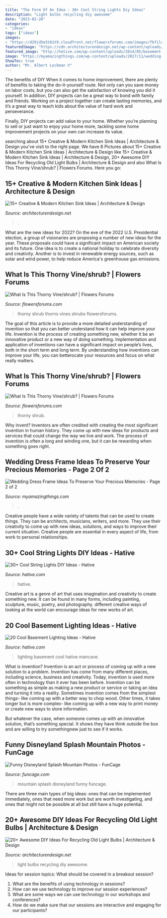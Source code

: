 ```yaml
---
title: "The Form Of An Idea : 30+ Cool String Lights Diy Ideas"
description: "Light bulbs recycling diy awesome"
date: "2023-02-20"
categories:
- "ideas"
tags: ["ideas"]
images:
- "https://d29jd5m3t61t9.cloudfront.net/flowersforums.com/images/fbfiles/images/image-55a8ccc490fa286a931f518dc4e8e09f_v_1451860210.jpeg"
featuredImage: "https://cdn.architecturendesign.net/wp-content/uploads/2015/09/AD-Ideas-For-Recycling-Light-Bulbs-06.jpg"
featured_image: "http://hative.com/wp-content/uploads/2014/05/basement-lighting-ideas/17-mancave-lighting.jpg"
image: "https://myamazingthings.com/wp-content/uploads/2017/11/wedding-dress-display-8-.jpg"
ShowToc: true
author: "Mr. Albert Lockman V"
---
```



The benefits of DIY
When it comes to home improvement, there are plenty of benefits to taking the do-it-yourself route. Not only can you save money on labor costs, but you can also get the satisfaction of knowing you did it yourself.
In addition, DIY projects can be a great way to bond with family and friends. Working on a project together can create lasting memories, and it’s a great way to teach kids about the value of hard work and perseverance.

Finally, DIY projects can add value to your home. Whether you’re planning to sell or just want to enjoy your home more, tackling some home improvement projects on your own can increase its value.

	

		
searching about 15+ Creative &amp; Modern Kitchen Sink Ideas | Architecture &amp; Design you've visit to the right page. We have 8 Pictures about 15+ Creative &amp; Modern Kitchen Sink Ideas | Architecture &amp; Design like 15+ Creative &amp; Modern Kitchen Sink Ideas | Architecture &amp; Design, 20+ Awesome DIY Ideas For Recycling Old Light Bulbs | Architecture &amp; Design and also What Is This Thorny Vine/shrub? | Flowers Forums. Here you go:
		
    
## 15+ Creative &amp; Modern Kitchen Sink Ideas | Architecture &amp; Design

<img loading=lazy src="https://cdn.architecturendesign.net/wp-content/uploads/2015/08/AD-Creative-Modern-Kitchen-Sink-Ideas-09.jpg" onerror="this.onerror=null;this.src='https://tse4.mm.bing.net/th?id=OIP.Fx8z1IFagmnAMomeBRsZ1AHaMW&amp;pid=15.1';" alt="15+ Creative &amp; Modern Kitchen Sink Ideas | Architecture &amp; Design">

_Source: architecturendesign.net_

>. 

	

What are the new ideas for 2022?
On the eve of the 2022 U.S. Presidential election, a group of visionaries are proposing a number of new ideas for the year. These proposals could have a significant impact on American society and its future. One idea is to create a national holiday to celebrate diversity and creativity. Another is to invest in renewable energy sources, such as solar and wind power, to help reduce America's greenhouse gas emissions.

    
## What Is This Thorny Vine/shrub? | Flowers Forums

<img loading=lazy src="https://d29jd5m3t61t9.cloudfront.net/flowersforums.com/images/fbfiles/images/image-55a8ccc490fa286a931f518dc4e8e09f_v_1451860210.jpeg" onerror="this.onerror=null;this.src='https://tse1.mm.bing.net/th?id=OIP.At3QrEdMrz904ZbSlJ90vAHaJ4&amp;pid=15.1';" alt="What Is This Thorny Vine/shrub? | Flowers Forums">

_Source: flowersforums.com_

>thorny shrub thorns vines shrubs flowersforums. 

	

The goal of this article is to provide a more detailed understanding of invention so that you can better understand how it can help improve your life.
Invention is the process of creating something new, whether it be an innovative product or a new way of doing something. Implementation and application of inventions can have a significant impact on people’s lives, both in the short term and long term. By understanding how inventions can improve your life, you can betterocate your resources and focus on what really matters.

    
## What Is This Thorny Vine/shrub? | Flowers Forums

<img loading=lazy src="https://d29jd5m3t61t9.cloudfront.net/flowersforums.com/images/fbfiles/images/828w/image-00c0ab419aeefc3d0a543d2fd7ee0eae_v_1517696993.jpeg" onerror="this.onerror=null;this.src='https://tse1.mm.bing.net/th?id=OIP.9Ln6Dx3AQDXFRQiJ9nAYNAHaJ4&amp;pid=15.1';" alt="What Is This Thorny Vine/shrub? | Flowers Forums">

_Source: flowersforums.com_

>thorny shrub. 

	

Why invent?
Inventors are often credited with creating the most significant invention in human history. They come up with new ideas for products and services that could change the way we live and work. The process of invention is often a long and winding one, but it can be rewarding when something goes right.

    
## Wedding Dress Frame Ideas To Preserve Your Precious Memories - Page 2 Of 2

<img loading=lazy src="https://myamazingthings.com/wp-content/uploads/2017/11/wedding-dress-display-8-.jpg" onerror="this.onerror=null;this.src='https://tse4.mm.bing.net/th?id=OIP.jECBXxdJti9Q5dkM-i7vkwHaLJ&amp;pid=15.1';" alt="Wedding Dress Frame Ideas To Preserve Your Precious Memories - Page 2 of 2">

_Source: myamazingthings.com_

>. 

	

Creative people have a wide variety of talents that can be used to create things. They can be architects, musicians, writers, and more. They use their creativity to come up with new ideas, solutions, and ways to improve their current situation. Creative people are essential in every aspect of life, from work to personal relationships.

    
## 30+ Cool String Lights DIY Ideas - Hative

<img loading=lazy src="http://hative.com/wp-content/uploads/2015/01/string-lights-diy-ideas/15-string-lights-diy-ideas.jpg" onerror="this.onerror=null;this.src='https://tse4.mm.bing.net/th?id=OIP.8_MbPe9P1zdsin5ir-VOTQHaJ3&amp;pid=15.1';" alt="30+ Cool String Lights DIY Ideas - Hative">

_Source: hative.com_

>hative. 

	

Creative art is a genre of art that uses imagination and creativity to create something new. It can be found in many forms, including painting, sculpture, music, poetry, and photography. different creative ways of looking at the world can encourage ideas for new works of art.

    
## 20 Cool Basement Lighting Ideas - Hative

<img loading=lazy src="http://hative.com/wp-content/uploads/2014/05/basement-lighting-ideas/17-mancave-lighting.jpg" onerror="this.onerror=null;this.src='https://tse3.mm.bing.net/th?id=OIP.Lv5P2XWwy28z3Ls7FBCDywHaJ4&amp;pid=15.1';" alt="20 Cool Basement Lighting Ideas - Hative">

_Source: hative.com_

>lighting basement cool hative mancave. 

	

What is invention?
Invention is an act or process of coming up with a new solution to a problem. Invention has come from many different places, including science, business and creativity. Today, invention is used more often in technology than it ever has been before. 
Invention can be something as simple as making a new product or service or taking an idea and turning it into a reality. Sometimes invention comes from the simplest things- like coming up with a better way to chop wood. Other times, it takes longer but is more complex- like coming up with a new way to print money or create new ways to store information. 

But whatever the case, when someone comes up with an innovative solution, that’s something special. It shows they have think outside the box and are willing to try somethingnew just to see if it works.

    
## Funny Disneyland Splash Mountain Photos - FunCage

<img loading=lazy src="http://www.funcage.com/blog/wp-content/uploads/2013/10/Splash-Mountain-Disneyland-Photos-008.jpg" onerror="this.onerror=null;this.src='https://tse3.mm.bing.net/th?id=OIP.B1uDYfk3__n-pETvi63odAAAAA&amp;pid=15.1';" alt="Funny Disneyland Splash Mountain Photos - FunCage">

_Source: funcage.com_

>mountain splash disneyland funny funcage. 

	

There are three main types of big ideas: ones that can be implemented immediately, ones that need more work but are worth investigating, and ones that might not be possible at all but still have a huge potential.

    
## 20+ Awesome DIY Ideas For Recycling Old Light Bulbs | Architecture &amp; Design

<img loading=lazy src="https://cdn.architecturendesign.net/wp-content/uploads/2015/09/AD-Ideas-For-Recycling-Light-Bulbs-06.jpg" onerror="this.onerror=null;this.src='https://tse4.mm.bing.net/th?id=OIP.ZxTlt9BtjIeetUjjQSlwWQHaKn&amp;pid=15.1';" alt="20+ Awesome DIY Ideas For Recycling Old Light Bulbs | Architecture &amp; Design">

_Source: architecturendesign.net_

>light bulbs recycling diy awesome. 

	

Ideas for session topics: What should be covered in a breakout session?
1. What are the benefits of using technology in sessions? 
2. How can we use technology to improve our session experiences? 
3. What are some ways we can use technology in our workshops and conferences? 
4. How do we make sure that our sessions are interactive and engaging for our participants?

